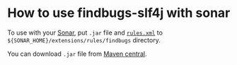 # How to use findbugs-slf4j with sonar

To use with your [Sonar](http://www.sonarsource.org), put `.jar` file and [`rules.xml`](rules.xml) to `${SONAR_HOME}/extensions/rules/findbugs` directory.

You can download `.jar` file from [Maven central](http://search.maven.org/#search%7Cgav%7C1%7Cg%3A%22jp.skypencil.findbugs.slf4j%22%20AND%20a%3A%22bug-pattern%22).
